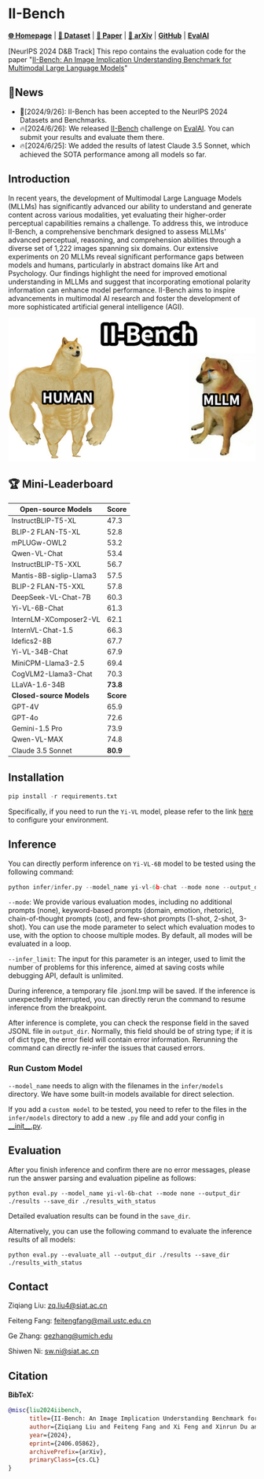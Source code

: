 # II-Bench
[**🌐 Homepage**](https://ii-bench.github.io) | [**🤗 Dataset**](https://huggingface.co/datasets/m-a-p/II-Bench) | [**🤗 Paper**](https://huggingface.co/papers/2406.05862) | [**📖 arXiv**](https://arxiv.org/abs/2406.05862) | [**GitHub**](https://github.com/II-Bench/II-Bench) | [**EvalAI**](https://eval.ai/web/challenges/challenge-page/2334/overview)


[NeurIPS 2024 D&B Track] This repo contains the evaluation code for the paper "[II-Bench: An Image Implication Understanding Benchmark for Multimodal Large Language Models](https://arxiv.org/abs/2406.05862)"
## 🔔News
- 📰[2024/9/26]: II-Bench has been accepted to the NeurIPS 2024 Datasets and Benchmarks.
- 🔥[2024/6/26]: We released [II-Bench](https://eval.ai/web/challenges/challenge-page/2334/overview) challenge on [EvalAI](https://eval.ai/). You can submit your results and evaluate them there.
- 🔥[2024/6/25]: We added the results of latest Claude 3.5 Sonnet, which achieved the SOTA performance among all models so far.

## Introduction
In recent years, the development of Multimodal Large Language Models (MLLMs) has significantly advanced our ability to understand and generate content across various modalities, yet evaluating their higher-order perceptual capabilities remains a challenge. To address this, we introduce II-Bench, a comprehensive benchmark designed to assess MLLMs' advanced perceptual, reasoning, and comprehension abilities through a diverse set of 1,222 images spanning six domains. Our extensive experiments on 20 MLLMs reveal significant performance gaps between models and humans, particularly in abstract domains like Art and Psychology. Our findings highlight the need for improved emotional understanding in MLLMs and suggest that incorporating emotional polarity information can enhance model performance. II-Bench aims to inspire advancements in multimodal AI research and foster the development of more sophisticated artificial general intelligence (AGI).

<p align="center">
  <img src="image.png" alt="introduction">
</p>

## 🏆 Mini-Leaderboard
| Open-source Models        | Score |
|---------------------------|-------|
| InstructBLIP-T5-XL        | 47.3  |
| BLIP-2 FLAN-T5-XL         | 52.8  |
| mPLUGw-OWL2               | 53.2  |
| Qwen-VL-Chat              | 53.4  |
| InstructBLIP-T5-XXL       | 56.7  |
| Mantis-8B-siglip-Llama3   | 57.5  |
| BLIP-2 FLAN-T5-XXL        | 57.8  |
| DeepSeek-VL-Chat-7B       | 60.3  |
| Yi-VL-6B-Chat             | 61.3  |
| InternLM-XComposer2-VL    | 62.1  |
| InternVL-Chat-1.5         | 66.3  |
| Idefics2-8B               | 67.7  |
| Yi-VL-34B-Chat            | 67.9  |
| MiniCPM-Llama3-2.5        | 69.4  |
| CogVLM2-Llama3-Chat       | 70.3  |
| LLaVA-1.6-34B             |**73.8**|
| **Closed-source Models**  |**Score**|
| GPT-4V                    | 65.9  |
| GPT-4o                    | 72.6  |
| Gemini-1.5 Pro            | 73.9  |
| Qwen-VL-MAX               | 74.8  |
| Claude 3.5 Sonnet         |**80.9**|



## Installation
```python
pip install -r requirements.txt
```
Specifically, if you need to run the `Yi-VL` model, please refer to the link [here](https://github.com/01-ai/Yi/blob/main/VL/README.md) to configure your environment.

## Inference
You can directly perform inference on `Yi-VL-6B` model to be tested using the following command:
```python
python infer/infer.py --model_name yi-vl-6b-chat --mode none --output_dir ./results
```

`--mode`: We provide various evaluation modes, including no additional prompts (none), keyword-based prompts (domain, emotion, rhetoric), chain-of-thought prompts (cot), and few-shot prompts (1-shot, 2-shot, 3-shot). You can use the mode parameter to select which evaluation modes to use, with the option to choose multiple modes. By default, all modes will be evaluated in a loop.

`--infer_limit`: The input for this parameter is an integer, used to limit the number of problems for this inference, aimed at saving costs while debugging API, default is unlimited.

During inference, a temporary file .jsonl.tmp will be saved. If the inference is unexpectedly interrupted, you can directly rerun the command to resume inference from the breakpoint.

After inference is complete, you can check the response field in the saved JSONL file in `output_dir`. Normally, this field should be of string type; if it is of dict type, the error field will contain error information. Rerunning the command can directly re-infer the issues that caused errors.

### Run Custom Model
`--model_name` needs to align with the filenames in the `infer/models` directory. We have some built-in models available for direct selection. 

If you add a `custom model` to be tested, you need to refer to the files in the `infer/models` directory to add a new `.py` file and add your config in [\_\_init\_\_.py](infer/models/__init__.py).


## Evaluation

After you finish inference and confirm there are no error messages, please run the answer parsing and evaluation pipeline as follows: 
```
python eval.py --model_name yi-vl-6b-chat --mode none --output_dir ./results --save_dir ./results_with_status
```
Detailed evaluation results can be found in the `save_dir`.

Alternatively, you can use the following command to evaluate the inference results of all models:
```
python eval.py --evaluate_all --output_dir ./results --save_dir ./results_with_status
```

## Contact
Ziqiang Liu: zq.liu4@siat.ac.cn

Feiteng Fang: feitengfang@mail.ustc.edu.cn

Ge Zhang: gezhang@umich.edu

Shiwen Ni: sw.ni@siat.ac.cn

## Citation

**BibTeX:**
```bibtex
@misc{liu2024iibench,
      title={II-Bench: An Image Implication Understanding Benchmark for Multimodal Large Language Models}, 
      author={Ziqiang Liu and Feiteng Fang and Xi Feng and Xinrun Du and Chenhao Zhang and Zekun Wang and Yuelin Bai and Qixuan Zhao and Liyang Fan and Chengguang Gan and Hongquan Lin and Jiaming Li and Yuansheng Ni and Haihong Wu and Yaswanth Narsupalli and Zhigang Zheng and Chengming Li and Xiping Hu and Ruifeng Xu and Xiaojun Chen and Min Yang and Jiaheng Liu and Ruibo Liu and Wenhao Huang and Ge Zhang and Shiwen Ni},
      year={2024},
      eprint={2406.05862},
      archivePrefix={arXiv},
      primaryClass={cs.CL}
}
```
